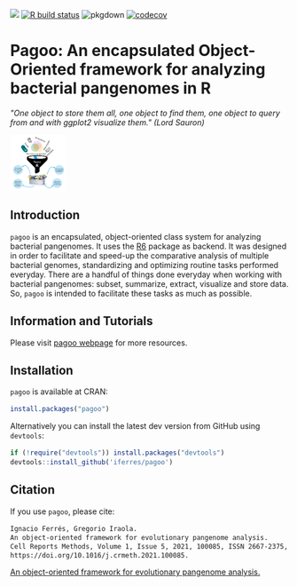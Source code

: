 <!-- badges: start -->
[![](https://www.r-pkg.org/badges/version/pagoo?color=green)](https://cran.r-project.org/package=pagoo)
[![R build status](https://github.com/iferres/pagoo/workflows/R-CMD-check/badge.svg)](https://github.com/iferres/pagoo/actions)
![pkgdown](https://github.com/iferres/pagoo/workflows/pkgdown/badge.svg)
[![codecov](https://codecov.io/gh/iferres/pagoo/branch/master/graph/badge.svg)](https://codecov.io/gh/iferres/pagoo)
<!-- badges: end -->

# Pagoo: An encapsulated Object-Oriented framework for analyzing bacterial pangenomes in R

*"One object to store them all, one object to find them, one object to query from and with ggplot2 visualize them." (Lord Sauron)*

<img src="./man/figures/pagoo_graphical_abstract.jpg" width=100>

## Introduction

`pagoo` is an encapsulated, object-oriented class system for analyzing bacterial pangenomes. It uses the [R6](https://r6.r-lib.org/) package as backend. It was designed in order to facilitate and speed-up the comparative analysis of multiple bacterial genomes, standardizing and optimizing routine tasks performed everyday. There are a handful of things done everyday when working with bacterial pangenomes: subset, summarize, extract, visualize and store data. So, `pagoo` is intended to facilitate these tasks as much as possible. 


## Information and Tutorials

Please visit [pagoo webpage](https://iferres.github.io/pagoo/) for more resources.

## Installation

`pagoo` is available at CRAN:
```r
install.packages("pagoo")
```

Alternatively you can install the latest dev version from GitHub using `devtools`:
``` r
if (!require("devtools")) install.packages("devtools")
devtools::install_github('iferres/pagoo')
```

## Citation
If you use `pagoo`, please cite:
```
Ignacio Ferrés, Gregorio Iraola.
An object-oriented framework for evolutionary pangenome analysis.
Cell Reports Methods, Volume 1, Issue 5, 2021, 100085, ISSN 2667-2375, https://doi.org/10.1016/j.crmeth.2021.100085.
```
[An object-oriented framework for evolutionary pangenome analysis.](https://www.cell.com/cell-reports-methods/fulltext/S2667-2375(21)00140-5)
